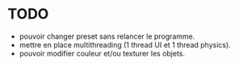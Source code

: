 TODO
====

* pouvoir changer preset sans relancer le programme.
* mettre en place multithreading (1 thread UI et 1 thread physics).
* pouvoir modifier couleur et/ou texturer les objets.
